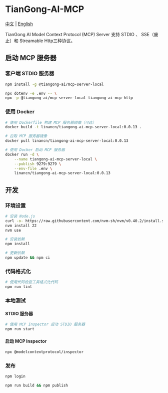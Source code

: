 # TianGong-AI-MCP

[中文](./README.md) | [English](./README_EN.md)

TianGong AI Model Context Protocol (MCP) Server 支持 STDIO 、 SSE（废止）和 Streamable Http三种协议。

## 启动 MCP 服务器

### 客户端 STDIO 服务器

```bash
npm install -g @tiangong-ai/mcp-server-local

npx dotenv -e .env -- \
npx -p @tiangong-ai/mcp-server-local tiangong-ai-mcp-http
```

### 使用 Docker

```bash
# 使用 Dockerfile 构建 MCP 服务器镜像（可选）
docker build -t linancn/tiangong-ai-mcp-server-local:0.0.13 .

# 拉取 MCP 服务器镜像
docker pull linancn/tiangong-ai-mcp-server-local:0.0.13

# 使用 Docker 启动 MCP 服务器
docker run -d \
    --name tiangong-ai-mcp-server-local \
    --publish 9279:9279 \
    --env-file .env \
    linancn/tiangong-ai-mcp-server-local:0.0.13
```

## 开发

### 环境设置

```bash
# 安装 Node.js
curl -o- https://raw.githubusercontent.com/nvm-sh/nvm/v0.40.2/install.sh | bash
nvm install 22
nvm use

# 安装依赖
npm install

# 更新依赖
npm update && npm ci
```

### 代码格式化

```bash
# 使用代码检查工具格式化代码
npm run lint
```

### 本地测试

#### STDIO 服务器

```bash
# 使用 MCP Inspector 启动 STDIO 服务器
npm run start
```

#### 启动 MCP Inspector

```bash
npx @modelcontextprotocol/inspector
```

### 发布

```bash
npm login

npm run build && npm publish
```
